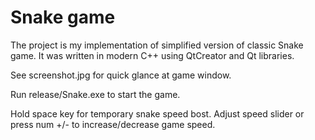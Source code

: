 # Snake game
The project is my implementation of simplified version of classic Snake game.
It was written in modern C++ using QtCreator and Qt libraries.

See screenshot.jpg for quick glance at game window.

Run release/Snake.exe to start the game.

Hold space key for temporary snake speed bost. Adjust speed slider or press num +/- to increase/decrease game speed.